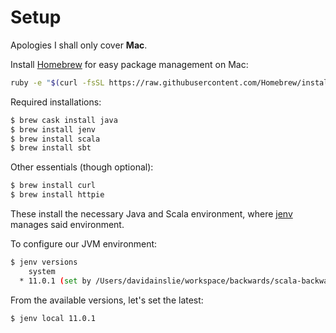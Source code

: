# Setup

Apologies I shall only cover **Mac**.

Install [Homebrew](https://brew.sh) for easy package management on Mac:

```bash
ruby -e "$(curl -fsSL https://raw.githubusercontent.com/Homebrew/install/master/install)"
```

Required installations:

```bash
$ brew cask install java
$ brew install jenv
$ brew install scala
$ brew install sbt
```

Other essentials (though optional):

```bash
$ brew install curl
$ brew install httpie
```

These install the necessary Java and Scala environment, where [jenv](http://www.jenv.be) manages said environment.

To configure our JVM environment:

```bash
$ jenv versions
    system
  * 11.0.1 (set by /Users/davidainslie/workspace/backwards/scala-backwards/.java-version)
```

From the available versions, let's set the latest:

```bash
$ jenv local 11.0.1
```